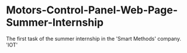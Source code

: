 # Motors-Control-Panel-Web-Page-Summer-Internship
The first task of the summer internship in the 'Smart Methods' company.   
'IOT'

